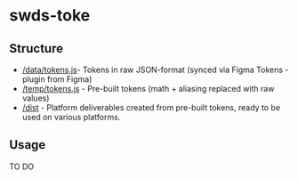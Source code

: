 # swds-toke

## Structure

- [/data/tokens.js](https://github.com/kimmo-koo/swds-tokens/data/tokens.json)- Tokens in raw JSON-format (synced via Figma Tokens -plugin from Figma)
- [/temp/tokens.js](https://github.com/kimmo-koo/swds-tokens/temp/tokens.json) - Pre-built tokens (math + aliasing replaced with raw values)
- [/dist](https://github.com/kimmo-koo/swds-tokens/dist) - Platform deliverables created from pre-built tokens, ready to be used on various platforms.

## Usage

TO DO

